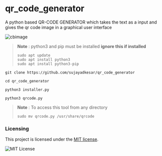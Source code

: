 # qr_code_generator
A python based QR-CODE GENERATOR which takes the text as a input and gives the qr code image in a graphical user interface



![cbimage](https://user-images.githubusercontent.com/95465072/196047335-0b3dffd7-e3de-4ca6-9bb1-ad4dd19b8200.png)



> **Note** : python3 and pip must be installed **ignore this if installed**
> ```
> sudo apt update
> sudo apt install python3
> sudo apt install python3-pip
>  ```
```
git clone https://github.com/sujayadkesar/qr_code_generator
```
```
cd qr_code_generator
```
```
python3 installer.py
```
```
python3 qrcode.py
```

> **Note** : To access this tool from any directory  
> ```
> sudo mv qrcode.py /usr/share/qrcode
>  ```

### Licensing

This project is licensed under the [MIT license](LICENSE).

![MIT License](https://danielmiessler.com/images/mitlicense.png)
